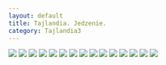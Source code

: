 ```yaml
---
layout: default
title: Tajlandia. Jedzenie.
category: Tajlandia3
---
```



<img src='https://lh3.googleusercontent.com/9mj0n4sgfzEZWK3IzUFyQsgpyNGxaFOn9orxhyEQPWSa-rU1dAZcUXjNZvqT7v5hbd-PgFSUx7f5FBT0sb2QxhWj114jXWtyvFaHIHwAgIRGGFCCEqYEa8t5cwy3yhviEt4jcC5RVGGqGxT6D9-2OvciLM-6VK6qLvi8S2k9zLbhhlbbj4Q1Srb0ZrCai6k3Pg9XsBI_n9Ii3xkOrFG_MbPLfrDf0QM011aVwY_O-oNRoHX1pL4b-93wF5UY2EiYGFBS1vqPBwFEKAHUWo9FSxc3RcU6whf0K0gsG11JRyDoDs18L0Vh8Mtxn9tjXDzcXvH0d3aBGTJQemXsIU908YK3XvedHiRBdHh2VGJ8oBLMK7PCLKm222JTrJ7y37WkBqpSGU4YuCzXMPmuNB6sGaPLHUgNWdvhhu_VP2ibDw4KPoO1aLqiFOAMXFxxWUGm39_oIeTajasI0voW-YPVwlS1RfQOt-tCTEfgqzBPSD79Oe3I2XL4FYTtlj1UgdCq5RRBSPEpi2_ObBLEdDHVwkV1IADmo6pkRG5eqom3Bzx_mJzTwsI-1XSkBEozs6tHib7KzA=w9999-h999' srcset='https://lh3.googleusercontent.com/9mj0n4sgfzEZWK3IzUFyQsgpyNGxaFOn9orxhyEQPWSa-rU1dAZcUXjNZvqT7v5hbd-PgFSUx7f5FBT0sb2QxhWj114jXWtyvFaHIHwAgIRGGFCCEqYEa8t5cwy3yhviEt4jcC5RVGGqGxT6D9-2OvciLM-6VK6qLvi8S2k9zLbhhlbbj4Q1Srb0ZrCai6k3Pg9XsBI_n9Ii3xkOrFG_MbPLfrDf0QM011aVwY_O-oNRoHX1pL4b-93wF5UY2EiYGFBS1vqPBwFEKAHUWo9FSxc3RcU6whf0K0gsG11JRyDoDs18L0Vh8Mtxn9tjXDzcXvH0d3aBGTJQemXsIU908YK3XvedHiRBdHh2VGJ8oBLMK7PCLKm222JTrJ7y37WkBqpSGU4YuCzXMPmuNB6sGaPLHUgNWdvhhu_VP2ibDw4KPoO1aLqiFOAMXFxxWUGm39_oIeTajasI0voW-YPVwlS1RfQOt-tCTEfgqzBPSD79Oe3I2XL4FYTtlj1UgdCq5RRBSPEpi2_ObBLEdDHVwkV1IADmo6pkRG5eqom3Bzx_mJzTwsI-1XSkBEozs6tHib7KzA=w1400-h9999 1400' srcset='https://lh3.googleusercontent.com/9mj0n4sgfzEZWK3IzUFyQsgpyNGxaFOn9orxhyEQPWSa-rU1dAZcUXjNZvqT7v5hbd-PgFSUx7f5FBT0sb2QxhWj114jXWtyvFaHIHwAgIRGGFCCEqYEa8t5cwy3yhviEt4jcC5RVGGqGxT6D9-2OvciLM-6VK6qLvi8S2k9zLbhhlbbj4Q1Srb0ZrCai6k3Pg9XsBI_n9Ii3xkOrFG_MbPLfrDf0QM011aVwY_O-oNRoHX1pL4b-93wF5UY2EiYGFBS1vqPBwFEKAHUWo9FSxc3RcU6whf0K0gsG11JRyDoDs18L0Vh8Mtxn9tjXDzcXvH0d3aBGTJQemXsIU908YK3XvedHiRBdHh2VGJ8oBLMK7PCLKm222JTrJ7y37WkBqpSGU4YuCzXMPmuNB6sGaPLHUgNWdvhhu_VP2ibDw4KPoO1aLqiFOAMXFxxWUGm39_oIeTajasI0voW-YPVwlS1RfQOt-tCTEfgqzBPSD79Oe3I2XL4FYTtlj1UgdCq5RRBSPEpi2_ObBLEdDHVwkV1IADmo6pkRG5eqom3Bzx_mJzTwsI-1XSkBEozs6tHib7KzA=w1950-h9999 1950w' />

<img src='https://lh3.googleusercontent.com/S6RPAkofxADX6EpRDP_wA8v_NGZx3nl8By_Bj5r0d3HunczNog7peE8YdbdhGFdt3N5wP1ql2UmIWvKy7PUCpl1lfKRe-TwaaLNey1z7kpICah7Yb-nPp8hes7sUQ5LR4I6aEM0qDdBPxrVPH5OJAm-Rcqlg7aC0kEt42aG5Wk95pCfK0OOSq_yxezvb0j_b2Gq9dn8nt4gLdgYoHEfGf7Z3SSBCKsS6i8n6TLphMkQei--emMfU_wdBjU8Jk679CcaFwt4sIb0SiAhvErlMYFdtBySODD_ifBHFPl37TxV6nB_7hnpvFBA0Df2fe-jtKnEg32Lh436OQ2eaUtvYXGF5dfO3z5rLlNsW0I2EVKVvqUqnfsCtmmJlk1MF_tqLopCVHPfsi2a6a4toGXvXyD2mTjk7RQGajAjhYooaXdtA8xsA8t9M9OsGNC3kMwILuPHCP77r9kGYmHt00VltH7KToRVvuxAfr0Gp4zU-ANlFzjrFDfXLOxIG9kEg74uH5yWNfz4vTjrZXO_ti6SywCIufzV6L0qf8DHGRWzddv5jX6hX-OhM0SxCRBkBYLAHILBSPg=w1083-h610-now9999-h999' srcset='https://lh3.googleusercontent.com/S6RPAkofxADX6EpRDP_wA8v_NGZx3nl8By_Bj5r0d3HunczNog7peE8YdbdhGFdt3N5wP1ql2UmIWvKy7PUCpl1lfKRe-TwaaLNey1z7kpICah7Yb-nPp8hes7sUQ5LR4I6aEM0qDdBPxrVPH5OJAm-Rcqlg7aC0kEt42aG5Wk95pCfK0OOSq_yxezvb0j_b2Gq9dn8nt4gLdgYoHEfGf7Z3SSBCKsS6i8n6TLphMkQei--emMfU_wdBjU8Jk679CcaFwt4sIb0SiAhvErlMYFdtBySODD_ifBHFPl37TxV6nB_7hnpvFBA0Df2fe-jtKnEg32Lh436OQ2eaUtvYXGF5dfO3z5rLlNsW0I2EVKVvqUqnfsCtmmJlk1MF_tqLopCVHPfsi2a6a4toGXvXyD2mTjk7RQGajAjhYooaXdtA8xsA8t9M9OsGNC3kMwILuPHCP77r9kGYmHt00VltH7KToRVvuxAfr0Gp4zU-ANlFzjrFDfXLOxIG9kEg74uH5yWNfz4vTjrZXO_ti6SywCIufzV6L0qf8DHGRWzddv5jX6hX-OhM0SxCRBkBYLAHILBSPg=w1083-h610-now1400-h9999 1400' srcset='https://lh3.googleusercontent.com/S6RPAkofxADX6EpRDP_wA8v_NGZx3nl8By_Bj5r0d3HunczNog7peE8YdbdhGFdt3N5wP1ql2UmIWvKy7PUCpl1lfKRe-TwaaLNey1z7kpICah7Yb-nPp8hes7sUQ5LR4I6aEM0qDdBPxrVPH5OJAm-Rcqlg7aC0kEt42aG5Wk95pCfK0OOSq_yxezvb0j_b2Gq9dn8nt4gLdgYoHEfGf7Z3SSBCKsS6i8n6TLphMkQei--emMfU_wdBjU8Jk679CcaFwt4sIb0SiAhvErlMYFdtBySODD_ifBHFPl37TxV6nB_7hnpvFBA0Df2fe-jtKnEg32Lh436OQ2eaUtvYXGF5dfO3z5rLlNsW0I2EVKVvqUqnfsCtmmJlk1MF_tqLopCVHPfsi2a6a4toGXvXyD2mTjk7RQGajAjhYooaXdtA8xsA8t9M9OsGNC3kMwILuPHCP77r9kGYmHt00VltH7KToRVvuxAfr0Gp4zU-ANlFzjrFDfXLOxIG9kEg74uH5yWNfz4vTjrZXO_ti6SywCIufzV6L0qf8DHGRWzddv5jX6hX-OhM0SxCRBkBYLAHILBSPg=w1083-h610-now1950-h9999 1950w' />

<img src='https://lh3.googleusercontent.com/bOKYVu1nLcjk6EX5_Yt5KRxw3cj_dGP5Z1hZP2o89ynwY1sC9wAeRupCVjD4nP8i4gm5rOWbdjiDmI3y4Ct3cEKiepb84ZaAfKQ8J0fPKOWX_YAAHsefR0XNPFbsT_5rYXMjqKMkCGuwZBX2u6tWnQ_Utg9cyQg1hMKEk9YVO_3ufJsRkrbuSYn3Awl1iw5ANV29S3O60FVaC5QGWBJOjMWdBUbdMiQ0-NdOFgRSUxidBaZJ00DQV31NghvvTV4aTIIZj7GXtqAZVjZ3pzBEGRez6cPL5S5W9Z-5DrSAz-CiS2TBoRs8pqxOSmeTI8FAiCVVabReMABUDYyW8OZiduPbSN8Wb9yGCo1wkKm-jYtsbjGnYS7ze3QRqj3JdKMxfCkZ_YbxZ_fqpQlB9XLseQO8ys2kHWSN0uT25teyHlwUICmXwQZLXkcVAgBohiUO5utgl_eshBspnyzA91cu5m59IqjJiSIWOwR44KzXB2EQQL8F9UqIJF-4V9MMaxJ1H5ty2nZSzs1gx8VYopSEffPN4sxozxZ5CuLOIRRKXTaDEbnW6GFNGMwQAwEhdqn1xVWmYw=w9999-h999' srcset='https://lh3.googleusercontent.com/bOKYVu1nLcjk6EX5_Yt5KRxw3cj_dGP5Z1hZP2o89ynwY1sC9wAeRupCVjD4nP8i4gm5rOWbdjiDmI3y4Ct3cEKiepb84ZaAfKQ8J0fPKOWX_YAAHsefR0XNPFbsT_5rYXMjqKMkCGuwZBX2u6tWnQ_Utg9cyQg1hMKEk9YVO_3ufJsRkrbuSYn3Awl1iw5ANV29S3O60FVaC5QGWBJOjMWdBUbdMiQ0-NdOFgRSUxidBaZJ00DQV31NghvvTV4aTIIZj7GXtqAZVjZ3pzBEGRez6cPL5S5W9Z-5DrSAz-CiS2TBoRs8pqxOSmeTI8FAiCVVabReMABUDYyW8OZiduPbSN8Wb9yGCo1wkKm-jYtsbjGnYS7ze3QRqj3JdKMxfCkZ_YbxZ_fqpQlB9XLseQO8ys2kHWSN0uT25teyHlwUICmXwQZLXkcVAgBohiUO5utgl_eshBspnyzA91cu5m59IqjJiSIWOwR44KzXB2EQQL8F9UqIJF-4V9MMaxJ1H5ty2nZSzs1gx8VYopSEffPN4sxozxZ5CuLOIRRKXTaDEbnW6GFNGMwQAwEhdqn1xVWmYw=w1400-h9999 1400' srcset='https://lh3.googleusercontent.com/bOKYVu1nLcjk6EX5_Yt5KRxw3cj_dGP5Z1hZP2o89ynwY1sC9wAeRupCVjD4nP8i4gm5rOWbdjiDmI3y4Ct3cEKiepb84ZaAfKQ8J0fPKOWX_YAAHsefR0XNPFbsT_5rYXMjqKMkCGuwZBX2u6tWnQ_Utg9cyQg1hMKEk9YVO_3ufJsRkrbuSYn3Awl1iw5ANV29S3O60FVaC5QGWBJOjMWdBUbdMiQ0-NdOFgRSUxidBaZJ00DQV31NghvvTV4aTIIZj7GXtqAZVjZ3pzBEGRez6cPL5S5W9Z-5DrSAz-CiS2TBoRs8pqxOSmeTI8FAiCVVabReMABUDYyW8OZiduPbSN8Wb9yGCo1wkKm-jYtsbjGnYS7ze3QRqj3JdKMxfCkZ_YbxZ_fqpQlB9XLseQO8ys2kHWSN0uT25teyHlwUICmXwQZLXkcVAgBohiUO5utgl_eshBspnyzA91cu5m59IqjJiSIWOwR44KzXB2EQQL8F9UqIJF-4V9MMaxJ1H5ty2nZSzs1gx8VYopSEffPN4sxozxZ5CuLOIRRKXTaDEbnW6GFNGMwQAwEhdqn1xVWmYw=w1950-h9999 1950w' />

<img src='https://lh3.googleusercontent.com/iaoI0VUFjZzMYIRNOefSuTvEwHziU0rlHtynapYZZbTOgIg60vDbaWDIXqbrgABESZpxZuhIRowP64h22jzx54IfFYU6D_rMEVLmgZtLHKfzE173rNFLCHngPptRDpHJoa5aNW4JD9aI-rrIbik8t48zNcvkkyXK1JCq0abr8DfrFiTqB51gXmkfMtP_1zS-_wuRjCIqLXP7swgg05_njBSywYTfMf0ZIEOtHZwBraKTmtxKHg4MWTqHFm7VM-amqV8h7Qz0wSzTr_uSraMY1S_Y-FMylSDRa0s9HO2vJlxu537Ifni9d1cikjJVbaI3HfvmvhZFbemLPpD7vuB_ZziVcfo4wM2-uhlmjHakF8RCrFA3S3fr7C3FGodqmU8ey2Uk9FV9Pf-VKwucagl7ewdVDlzjyBCbNfauWU3aB58mDgEbpStwQKi2w8qR-qEDMgtUWwjAollhWs_XCAT71sQY1qMf2p3LFl0EJVo2XYjJTBJlgniOY72WoJVRifGQrFLPIeuBjEZcZlrO8uQWqzJUg-Ochre1hC0IW8-lKjjmJmpRQzK1724wsrXj66fzihVfpQ=w9999-h999' srcset='https://lh3.googleusercontent.com/iaoI0VUFjZzMYIRNOefSuTvEwHziU0rlHtynapYZZbTOgIg60vDbaWDIXqbrgABESZpxZuhIRowP64h22jzx54IfFYU6D_rMEVLmgZtLHKfzE173rNFLCHngPptRDpHJoa5aNW4JD9aI-rrIbik8t48zNcvkkyXK1JCq0abr8DfrFiTqB51gXmkfMtP_1zS-_wuRjCIqLXP7swgg05_njBSywYTfMf0ZIEOtHZwBraKTmtxKHg4MWTqHFm7VM-amqV8h7Qz0wSzTr_uSraMY1S_Y-FMylSDRa0s9HO2vJlxu537Ifni9d1cikjJVbaI3HfvmvhZFbemLPpD7vuB_ZziVcfo4wM2-uhlmjHakF8RCrFA3S3fr7C3FGodqmU8ey2Uk9FV9Pf-VKwucagl7ewdVDlzjyBCbNfauWU3aB58mDgEbpStwQKi2w8qR-qEDMgtUWwjAollhWs_XCAT71sQY1qMf2p3LFl0EJVo2XYjJTBJlgniOY72WoJVRifGQrFLPIeuBjEZcZlrO8uQWqzJUg-Ochre1hC0IW8-lKjjmJmpRQzK1724wsrXj66fzihVfpQ=w1400-h9999 1400' srcset='https://lh3.googleusercontent.com/iaoI0VUFjZzMYIRNOefSuTvEwHziU0rlHtynapYZZbTOgIg60vDbaWDIXqbrgABESZpxZuhIRowP64h22jzx54IfFYU6D_rMEVLmgZtLHKfzE173rNFLCHngPptRDpHJoa5aNW4JD9aI-rrIbik8t48zNcvkkyXK1JCq0abr8DfrFiTqB51gXmkfMtP_1zS-_wuRjCIqLXP7swgg05_njBSywYTfMf0ZIEOtHZwBraKTmtxKHg4MWTqHFm7VM-amqV8h7Qz0wSzTr_uSraMY1S_Y-FMylSDRa0s9HO2vJlxu537Ifni9d1cikjJVbaI3HfvmvhZFbemLPpD7vuB_ZziVcfo4wM2-uhlmjHakF8RCrFA3S3fr7C3FGodqmU8ey2Uk9FV9Pf-VKwucagl7ewdVDlzjyBCbNfauWU3aB58mDgEbpStwQKi2w8qR-qEDMgtUWwjAollhWs_XCAT71sQY1qMf2p3LFl0EJVo2XYjJTBJlgniOY72WoJVRifGQrFLPIeuBjEZcZlrO8uQWqzJUg-Ochre1hC0IW8-lKjjmJmpRQzK1724wsrXj66fzihVfpQ=w1950-h9999 1950w' />

<img src='https://lh3.googleusercontent.com/SL-uD4wYhy7safAFRzsS84XaMDp9OR-v3EVQr8BO7nVokXFa6mK9FJxNMXeSxPaRbb9AV0-dBxMgnze2c3jRgzXuGsM1KhSLXRbHvk5lsXOluF97yfe5r_Fg3FYfF_OkqpTE6F8t4_7Ymge9nYxGvp2Mhmob_MJ_L9X0bNmtf4pzlGPRqO1HI_Lpx6APUTZfi1_lxBzXMIFw_yhGQGCWQlph3sPAth_al5Y3kMltxmE0w48NbrHeg5iVSZT17Xv3-8LXVcnP3lOA0oaj5rRdxs_jlxRnzKXdcMKIuglTg76jRCQgRV5VqZf26RR54DOld_z7p20vqxi6CA6pX0dxkZl4H6ykxa5B2ibneahOFVj4_MZhEOBU3M8iolXPdkOpFBpKKCxutgLqb4dfD7WJtfUcT2X0NPCzyJjf9cm1BSflGTCadE-DLPBh86WqR7ihnjbuiG0KFIkjShwd2d1jgcem4TM5pu6M5kkYEffmd9lCuVVBvqWhAJQhy_-iWSlbxLfSzEaAVZdSvVVIc4jaHQrvRFCQCR_mheCmqUJHc4jhXXoEaPjizXe_7JvQv1Zr5VnNSg=w9999-h999' srcset='https://lh3.googleusercontent.com/SL-uD4wYhy7safAFRzsS84XaMDp9OR-v3EVQr8BO7nVokXFa6mK9FJxNMXeSxPaRbb9AV0-dBxMgnze2c3jRgzXuGsM1KhSLXRbHvk5lsXOluF97yfe5r_Fg3FYfF_OkqpTE6F8t4_7Ymge9nYxGvp2Mhmob_MJ_L9X0bNmtf4pzlGPRqO1HI_Lpx6APUTZfi1_lxBzXMIFw_yhGQGCWQlph3sPAth_al5Y3kMltxmE0w48NbrHeg5iVSZT17Xv3-8LXVcnP3lOA0oaj5rRdxs_jlxRnzKXdcMKIuglTg76jRCQgRV5VqZf26RR54DOld_z7p20vqxi6CA6pX0dxkZl4H6ykxa5B2ibneahOFVj4_MZhEOBU3M8iolXPdkOpFBpKKCxutgLqb4dfD7WJtfUcT2X0NPCzyJjf9cm1BSflGTCadE-DLPBh86WqR7ihnjbuiG0KFIkjShwd2d1jgcem4TM5pu6M5kkYEffmd9lCuVVBvqWhAJQhy_-iWSlbxLfSzEaAVZdSvVVIc4jaHQrvRFCQCR_mheCmqUJHc4jhXXoEaPjizXe_7JvQv1Zr5VnNSg=w1400-h9999 1400' srcset='https://lh3.googleusercontent.com/SL-uD4wYhy7safAFRzsS84XaMDp9OR-v3EVQr8BO7nVokXFa6mK9FJxNMXeSxPaRbb9AV0-dBxMgnze2c3jRgzXuGsM1KhSLXRbHvk5lsXOluF97yfe5r_Fg3FYfF_OkqpTE6F8t4_7Ymge9nYxGvp2Mhmob_MJ_L9X0bNmtf4pzlGPRqO1HI_Lpx6APUTZfi1_lxBzXMIFw_yhGQGCWQlph3sPAth_al5Y3kMltxmE0w48NbrHeg5iVSZT17Xv3-8LXVcnP3lOA0oaj5rRdxs_jlxRnzKXdcMKIuglTg76jRCQgRV5VqZf26RR54DOld_z7p20vqxi6CA6pX0dxkZl4H6ykxa5B2ibneahOFVj4_MZhEOBU3M8iolXPdkOpFBpKKCxutgLqb4dfD7WJtfUcT2X0NPCzyJjf9cm1BSflGTCadE-DLPBh86WqR7ihnjbuiG0KFIkjShwd2d1jgcem4TM5pu6M5kkYEffmd9lCuVVBvqWhAJQhy_-iWSlbxLfSzEaAVZdSvVVIc4jaHQrvRFCQCR_mheCmqUJHc4jhXXoEaPjizXe_7JvQv1Zr5VnNSg=w1950-h9999 1950w' />

<img src='https://lh3.googleusercontent.com/qSys61c275WFJvqLTNmVX5500QbNpD_Bt4FdIE_FtbB-WUPlXrUnc2kXnq-zt0lXxO9X44hN-nGeajkeQsMRKWUVR6dzcMYvQYHES8LSjt0xeuUIsVqFT1iFU20TODuGO5AFRSiuQfrjHplPjOHW2AI6LKYPo7xBh7PYII7eiR1TJXfqjgEfEBM31skSDxOaCn9W_vCq1kKu_Zn5hdILc_N_DxqFWgyaH4Id0xQnrQCzeHAWfNFUGafwbRv6PTJmM1Efu_ug2bsxU6sJFU3xVgncP52gsDquVAs_QPR_ogbyEt0kcFLnqr-LU6_mrxSprGWDtgDanWffaa2_hlMuhGzS1u9kwAHsvs-IDO72JA2RGTDfHgo-Z5K5CEjvkvxQG_AHSeIcf8I0lGD3aENBK9DCuGR5i7cDzj4C6qZPWLqBS8g1B7ASfDM9_g3wk6lLSKkULve-z9dIhFjO5QL7hzNLQ3AksUwmtqwsWpNM7PhtgTJkDhKcAZx6ZllIMQzO2A1A_IC3XZ9c76dq8ktQtKEfeARTO5DsJuzoaMFGbUAt-2IvaJnuJdluFRgJQ6UNB-zbQg=w9999-h999' srcset='https://lh3.googleusercontent.com/qSys61c275WFJvqLTNmVX5500QbNpD_Bt4FdIE_FtbB-WUPlXrUnc2kXnq-zt0lXxO9X44hN-nGeajkeQsMRKWUVR6dzcMYvQYHES8LSjt0xeuUIsVqFT1iFU20TODuGO5AFRSiuQfrjHplPjOHW2AI6LKYPo7xBh7PYII7eiR1TJXfqjgEfEBM31skSDxOaCn9W_vCq1kKu_Zn5hdILc_N_DxqFWgyaH4Id0xQnrQCzeHAWfNFUGafwbRv6PTJmM1Efu_ug2bsxU6sJFU3xVgncP52gsDquVAs_QPR_ogbyEt0kcFLnqr-LU6_mrxSprGWDtgDanWffaa2_hlMuhGzS1u9kwAHsvs-IDO72JA2RGTDfHgo-Z5K5CEjvkvxQG_AHSeIcf8I0lGD3aENBK9DCuGR5i7cDzj4C6qZPWLqBS8g1B7ASfDM9_g3wk6lLSKkULve-z9dIhFjO5QL7hzNLQ3AksUwmtqwsWpNM7PhtgTJkDhKcAZx6ZllIMQzO2A1A_IC3XZ9c76dq8ktQtKEfeARTO5DsJuzoaMFGbUAt-2IvaJnuJdluFRgJQ6UNB-zbQg=w1400-h9999 1400' srcset='https://lh3.googleusercontent.com/qSys61c275WFJvqLTNmVX5500QbNpD_Bt4FdIE_FtbB-WUPlXrUnc2kXnq-zt0lXxO9X44hN-nGeajkeQsMRKWUVR6dzcMYvQYHES8LSjt0xeuUIsVqFT1iFU20TODuGO5AFRSiuQfrjHplPjOHW2AI6LKYPo7xBh7PYII7eiR1TJXfqjgEfEBM31skSDxOaCn9W_vCq1kKu_Zn5hdILc_N_DxqFWgyaH4Id0xQnrQCzeHAWfNFUGafwbRv6PTJmM1Efu_ug2bsxU6sJFU3xVgncP52gsDquVAs_QPR_ogbyEt0kcFLnqr-LU6_mrxSprGWDtgDanWffaa2_hlMuhGzS1u9kwAHsvs-IDO72JA2RGTDfHgo-Z5K5CEjvkvxQG_AHSeIcf8I0lGD3aENBK9DCuGR5i7cDzj4C6qZPWLqBS8g1B7ASfDM9_g3wk6lLSKkULve-z9dIhFjO5QL7hzNLQ3AksUwmtqwsWpNM7PhtgTJkDhKcAZx6ZllIMQzO2A1A_IC3XZ9c76dq8ktQtKEfeARTO5DsJuzoaMFGbUAt-2IvaJnuJdluFRgJQ6UNB-zbQg=w1950-h9999 1950w' />

<img src='https://lh3.googleusercontent.com/T8XgBXEj1SIavk1h4T489H6LlGmIHRx-jtqKIr0mp4d6PvvQe6wydUVWoszcaL_9L82UBYjr6Yvk0fdP4hYurJDJyzTT2jIStbWtq-fJTba_j6GuX91R3_-doIZzYLLIitcvFXgE7FYV7DBUwRgTezAWeD1I7zvvJzy5fTW1cqwHffGmlUwCN9QhE0YaqKm_KUpqFIFpBGeSBQWHsCEm1R478cZDthe0mHhGVik8wnM53ERg-JdqGsV0wfmkfu4od0f5yDquLvHasRn_fhKLg4A52Wjl5vo8ndSyxNwst_IeXCRNzb7hC69Vb4PDWXaVtIVPpysP0jyhc54xzDXVclnfttot0FasXDDV8wc2Vr5AX-lzke6bJ4zJcavOmJJ94Hxy5NG_O_dXy6ccawLz-xkYlsDsjqtQfcI8IYfD3qNBz0gfYOvVz4eiRfQkt4F2euJ3oGsUity22osVWWs5QmJhNsoQCaDMmYjkLKzqk-dTNJ4Ap0bVScJ2PNgV2PhoWC6cNVTUZQmeq_ia68twRNAi8FdcE3ouB3SXye449LNa64vaBKLcePdVCItVXaynXHrUgA=w9999-h999' srcset='https://lh3.googleusercontent.com/T8XgBXEj1SIavk1h4T489H6LlGmIHRx-jtqKIr0mp4d6PvvQe6wydUVWoszcaL_9L82UBYjr6Yvk0fdP4hYurJDJyzTT2jIStbWtq-fJTba_j6GuX91R3_-doIZzYLLIitcvFXgE7FYV7DBUwRgTezAWeD1I7zvvJzy5fTW1cqwHffGmlUwCN9QhE0YaqKm_KUpqFIFpBGeSBQWHsCEm1R478cZDthe0mHhGVik8wnM53ERg-JdqGsV0wfmkfu4od0f5yDquLvHasRn_fhKLg4A52Wjl5vo8ndSyxNwst_IeXCRNzb7hC69Vb4PDWXaVtIVPpysP0jyhc54xzDXVclnfttot0FasXDDV8wc2Vr5AX-lzke6bJ4zJcavOmJJ94Hxy5NG_O_dXy6ccawLz-xkYlsDsjqtQfcI8IYfD3qNBz0gfYOvVz4eiRfQkt4F2euJ3oGsUity22osVWWs5QmJhNsoQCaDMmYjkLKzqk-dTNJ4Ap0bVScJ2PNgV2PhoWC6cNVTUZQmeq_ia68twRNAi8FdcE3ouB3SXye449LNa64vaBKLcePdVCItVXaynXHrUgA=w1400-h9999 1400' srcset='https://lh3.googleusercontent.com/T8XgBXEj1SIavk1h4T489H6LlGmIHRx-jtqKIr0mp4d6PvvQe6wydUVWoszcaL_9L82UBYjr6Yvk0fdP4hYurJDJyzTT2jIStbWtq-fJTba_j6GuX91R3_-doIZzYLLIitcvFXgE7FYV7DBUwRgTezAWeD1I7zvvJzy5fTW1cqwHffGmlUwCN9QhE0YaqKm_KUpqFIFpBGeSBQWHsCEm1R478cZDthe0mHhGVik8wnM53ERg-JdqGsV0wfmkfu4od0f5yDquLvHasRn_fhKLg4A52Wjl5vo8ndSyxNwst_IeXCRNzb7hC69Vb4PDWXaVtIVPpysP0jyhc54xzDXVclnfttot0FasXDDV8wc2Vr5AX-lzke6bJ4zJcavOmJJ94Hxy5NG_O_dXy6ccawLz-xkYlsDsjqtQfcI8IYfD3qNBz0gfYOvVz4eiRfQkt4F2euJ3oGsUity22osVWWs5QmJhNsoQCaDMmYjkLKzqk-dTNJ4Ap0bVScJ2PNgV2PhoWC6cNVTUZQmeq_ia68twRNAi8FdcE3ouB3SXye449LNa64vaBKLcePdVCItVXaynXHrUgA=w1950-h9999 1950w' />

<img src='https://lh3.googleusercontent.com/XG4hH4aA9z9j0hxGG4TLw6sbS9Basegmo4lYBcG2iwMfIH34JchtUZL0oUxxkqtiqIOGqSZxQHD5v6YMsUZDHG6BGx3h5UN5_uhtIO215-JtiYdKlmBA874vBzdEIxjOyc02vwPboTngJaxf162Z6kV3hIQEpfRnEV6aOjnGgzb9DbBuhSWe-_xZj04Ub8FQ62F0acaU_4tY7JNQiRZ8csnDMr2nTSaYIjjjJ9sRQEX-AAoVUDCJ6eHY44anSmKPPKBpJ7tBhLZfDlnOiDOjroRL_UxgW9QLu0HzFsJMKMGCBYpzV9CBGfrBx6KuXkZGOspP4lB9k-ngPY9MAyRFRIxpEO9Hojrtwurb6eb0p87U4YbwRM01tWzg5BAnwCxEbQjECgXtXsP9pYV58Ow1vK47J3o-40AtFXPCNANZQFw4Wzd3A3IucgyIbMkoGKZGLtXfM6lh1ccMzUOEp09VxGZmjK-hjFtddTG-naqD2Mfzfr5fBgNz-h_QJFF7E1okrlJeBe6alhpefcqHOsXGPaTFAANIbqy8KFYn-IvUs0MuJrX2ozJrWkdUCrjziw04IehEwQ=w9999-h999' srcset='https://lh3.googleusercontent.com/XG4hH4aA9z9j0hxGG4TLw6sbS9Basegmo4lYBcG2iwMfIH34JchtUZL0oUxxkqtiqIOGqSZxQHD5v6YMsUZDHG6BGx3h5UN5_uhtIO215-JtiYdKlmBA874vBzdEIxjOyc02vwPboTngJaxf162Z6kV3hIQEpfRnEV6aOjnGgzb9DbBuhSWe-_xZj04Ub8FQ62F0acaU_4tY7JNQiRZ8csnDMr2nTSaYIjjjJ9sRQEX-AAoVUDCJ6eHY44anSmKPPKBpJ7tBhLZfDlnOiDOjroRL_UxgW9QLu0HzFsJMKMGCBYpzV9CBGfrBx6KuXkZGOspP4lB9k-ngPY9MAyRFRIxpEO9Hojrtwurb6eb0p87U4YbwRM01tWzg5BAnwCxEbQjECgXtXsP9pYV58Ow1vK47J3o-40AtFXPCNANZQFw4Wzd3A3IucgyIbMkoGKZGLtXfM6lh1ccMzUOEp09VxGZmjK-hjFtddTG-naqD2Mfzfr5fBgNz-h_QJFF7E1okrlJeBe6alhpefcqHOsXGPaTFAANIbqy8KFYn-IvUs0MuJrX2ozJrWkdUCrjziw04IehEwQ=w1400-h9999 1400' srcset='https://lh3.googleusercontent.com/XG4hH4aA9z9j0hxGG4TLw6sbS9Basegmo4lYBcG2iwMfIH34JchtUZL0oUxxkqtiqIOGqSZxQHD5v6YMsUZDHG6BGx3h5UN5_uhtIO215-JtiYdKlmBA874vBzdEIxjOyc02vwPboTngJaxf162Z6kV3hIQEpfRnEV6aOjnGgzb9DbBuhSWe-_xZj04Ub8FQ62F0acaU_4tY7JNQiRZ8csnDMr2nTSaYIjjjJ9sRQEX-AAoVUDCJ6eHY44anSmKPPKBpJ7tBhLZfDlnOiDOjroRL_UxgW9QLu0HzFsJMKMGCBYpzV9CBGfrBx6KuXkZGOspP4lB9k-ngPY9MAyRFRIxpEO9Hojrtwurb6eb0p87U4YbwRM01tWzg5BAnwCxEbQjECgXtXsP9pYV58Ow1vK47J3o-40AtFXPCNANZQFw4Wzd3A3IucgyIbMkoGKZGLtXfM6lh1ccMzUOEp09VxGZmjK-hjFtddTG-naqD2Mfzfr5fBgNz-h_QJFF7E1okrlJeBe6alhpefcqHOsXGPaTFAANIbqy8KFYn-IvUs0MuJrX2ozJrWkdUCrjziw04IehEwQ=w1950-h9999 1950w' />

<img src='https://lh3.googleusercontent.com/R_35YZyjYJjfWpEM2-hmf8xq3qjg3gCk9-lV7bcYE6spyaheXsPKmvNi5gVCRqyGtWIjtGfhel1hpm9Cpw-YEpbso3KUOIoaBm_PBsHbywOnsz4pf7GXhmA53ZT4toam_0z8keL8maYWVFkaJqAu8qNhrZK6olraNnPl4es-KMrdfQ53oJoENw5NZVuCq05ZWKRoywLTLOUYq8iuYdbUB9JEqY7rU9iX-NAfOxY5VkzERtSTeBrqtptfQDi3bzrVazTIS3rMTulYwzjWxSkf402z2xx_uU64LI5buHfQFX4zun5cvNFfC2yKytXOxC7DF2sthiSqAL5kGVgrZ7-PC3VEQS3ghF7ZGw7fytYUNPJXeNfcJlIFbPOUMcyPyCzlpAqR1rS5SoHrGMZnje649cg2H-hPlrW7OjgTybBKB1bu5A91JhIfEFmDpqY9EwG8iZrR1YpeP0voJx6ChJKS1VuqxY6uAMlHez6BhIAZs435vaModiQlBS_U2qleyYB71IvNzfM-qlBh-K0cZltz90bST3FAdYv4svwRm14WBz2rzYOi9ga7yG9YHK6BffKk3nLZaw=w9999-h999' srcset='https://lh3.googleusercontent.com/R_35YZyjYJjfWpEM2-hmf8xq3qjg3gCk9-lV7bcYE6spyaheXsPKmvNi5gVCRqyGtWIjtGfhel1hpm9Cpw-YEpbso3KUOIoaBm_PBsHbywOnsz4pf7GXhmA53ZT4toam_0z8keL8maYWVFkaJqAu8qNhrZK6olraNnPl4es-KMrdfQ53oJoENw5NZVuCq05ZWKRoywLTLOUYq8iuYdbUB9JEqY7rU9iX-NAfOxY5VkzERtSTeBrqtptfQDi3bzrVazTIS3rMTulYwzjWxSkf402z2xx_uU64LI5buHfQFX4zun5cvNFfC2yKytXOxC7DF2sthiSqAL5kGVgrZ7-PC3VEQS3ghF7ZGw7fytYUNPJXeNfcJlIFbPOUMcyPyCzlpAqR1rS5SoHrGMZnje649cg2H-hPlrW7OjgTybBKB1bu5A91JhIfEFmDpqY9EwG8iZrR1YpeP0voJx6ChJKS1VuqxY6uAMlHez6BhIAZs435vaModiQlBS_U2qleyYB71IvNzfM-qlBh-K0cZltz90bST3FAdYv4svwRm14WBz2rzYOi9ga7yG9YHK6BffKk3nLZaw=w1400-h9999 1400' srcset='https://lh3.googleusercontent.com/R_35YZyjYJjfWpEM2-hmf8xq3qjg3gCk9-lV7bcYE6spyaheXsPKmvNi5gVCRqyGtWIjtGfhel1hpm9Cpw-YEpbso3KUOIoaBm_PBsHbywOnsz4pf7GXhmA53ZT4toam_0z8keL8maYWVFkaJqAu8qNhrZK6olraNnPl4es-KMrdfQ53oJoENw5NZVuCq05ZWKRoywLTLOUYq8iuYdbUB9JEqY7rU9iX-NAfOxY5VkzERtSTeBrqtptfQDi3bzrVazTIS3rMTulYwzjWxSkf402z2xx_uU64LI5buHfQFX4zun5cvNFfC2yKytXOxC7DF2sthiSqAL5kGVgrZ7-PC3VEQS3ghF7ZGw7fytYUNPJXeNfcJlIFbPOUMcyPyCzlpAqR1rS5SoHrGMZnje649cg2H-hPlrW7OjgTybBKB1bu5A91JhIfEFmDpqY9EwG8iZrR1YpeP0voJx6ChJKS1VuqxY6uAMlHez6BhIAZs435vaModiQlBS_U2qleyYB71IvNzfM-qlBh-K0cZltz90bST3FAdYv4svwRm14WBz2rzYOi9ga7yG9YHK6BffKk3nLZaw=w1950-h9999 1950w' />

<img src='https://lh3.googleusercontent.com/WbNVsSLtulQ9i7isbKCGAHxUtTD1EAF7gai3RFjBTKrBcvY5152KO-JiHHs-qPVApkGEXlqWFYsDvLGoHmst6F25sb8RwU-TiCMhJDm4knqPGcPv6SHR2p7AtFh0DPHs66LZmeDbD-hx4FwRBcxgSLv8hVv-I3ojgGKT72xHPv5MQHbDn1X7BhokprspbfbnN4sOsy_cpsw07Ukn102YForhvjZcHl66zpBOa9tq0E8y8qWmzrkotcodTymW9ADXcBEvOjRlmpxw5IYfUUVQGcHGMiZ5zE0whBN44ccKi82lcyTHNz47MN0SVzVfP-qZ1vj5tAiwLfzNwPwedNW6PlGZrHcAU4iMPKmMsPNyFiJBDIOCmIHWiqyoRONXjBfywVCyIrDcm5NgC3XMheVjvmV7cU2iddXDcs4ct5W6K8lckEaZfxKLmoBD2M_E9o6Inm8JhqFJWZYrOPB8idBeD9tT1F0hb7SPtKb3S6_B5p7Xl8_bkI_uu_-0B98pLO5nB4V1LcnBCnkw1UjnkVQ-K6zUxU-TOOLWb24h35658LDh3u7dVMCBaKsRgyHNYoSU-qO2GA=w9999-h999' srcset='https://lh3.googleusercontent.com/WbNVsSLtulQ9i7isbKCGAHxUtTD1EAF7gai3RFjBTKrBcvY5152KO-JiHHs-qPVApkGEXlqWFYsDvLGoHmst6F25sb8RwU-TiCMhJDm4knqPGcPv6SHR2p7AtFh0DPHs66LZmeDbD-hx4FwRBcxgSLv8hVv-I3ojgGKT72xHPv5MQHbDn1X7BhokprspbfbnN4sOsy_cpsw07Ukn102YForhvjZcHl66zpBOa9tq0E8y8qWmzrkotcodTymW9ADXcBEvOjRlmpxw5IYfUUVQGcHGMiZ5zE0whBN44ccKi82lcyTHNz47MN0SVzVfP-qZ1vj5tAiwLfzNwPwedNW6PlGZrHcAU4iMPKmMsPNyFiJBDIOCmIHWiqyoRONXjBfywVCyIrDcm5NgC3XMheVjvmV7cU2iddXDcs4ct5W6K8lckEaZfxKLmoBD2M_E9o6Inm8JhqFJWZYrOPB8idBeD9tT1F0hb7SPtKb3S6_B5p7Xl8_bkI_uu_-0B98pLO5nB4V1LcnBCnkw1UjnkVQ-K6zUxU-TOOLWb24h35658LDh3u7dVMCBaKsRgyHNYoSU-qO2GA=w1400-h9999 1400' srcset='https://lh3.googleusercontent.com/WbNVsSLtulQ9i7isbKCGAHxUtTD1EAF7gai3RFjBTKrBcvY5152KO-JiHHs-qPVApkGEXlqWFYsDvLGoHmst6F25sb8RwU-TiCMhJDm4knqPGcPv6SHR2p7AtFh0DPHs66LZmeDbD-hx4FwRBcxgSLv8hVv-I3ojgGKT72xHPv5MQHbDn1X7BhokprspbfbnN4sOsy_cpsw07Ukn102YForhvjZcHl66zpBOa9tq0E8y8qWmzrkotcodTymW9ADXcBEvOjRlmpxw5IYfUUVQGcHGMiZ5zE0whBN44ccKi82lcyTHNz47MN0SVzVfP-qZ1vj5tAiwLfzNwPwedNW6PlGZrHcAU4iMPKmMsPNyFiJBDIOCmIHWiqyoRONXjBfywVCyIrDcm5NgC3XMheVjvmV7cU2iddXDcs4ct5W6K8lckEaZfxKLmoBD2M_E9o6Inm8JhqFJWZYrOPB8idBeD9tT1F0hb7SPtKb3S6_B5p7Xl8_bkI_uu_-0B98pLO5nB4V1LcnBCnkw1UjnkVQ-K6zUxU-TOOLWb24h35658LDh3u7dVMCBaKsRgyHNYoSU-qO2GA=w1950-h9999 1950w' />

<img src='https://lh3.googleusercontent.com/wGDHNbnVCEhfX-zpLQRntNpFHE9kOUpetyqkjnit6L6AIqRuZawk-e2PSgEm-hd_7hO3knaLtNHQlVdUKSlc2OGnTETMrUT1PYF24fIBoPWpcEuNsIidDrGvRDdRjDtfe9hntsFWMieUMW38a4BbMBTAGVdWDAq-AaXwm1hNDf_Xxc_2TbUrgI6xDhFxXmHYc-o_7-MdLIHmjMs7K8t2XG8oQLGsSvoFIx80I2ttSJkjb7t9xAcKRIk8X77ctiTqe35q_Wvr9YGGk1ATeMwWkSLyA9VM5ZkTfMAswPC8P6GIxJlcHbNJWvRimOFwokd1DRrISNS5q2QuL3TMzBlW7I6RR_RPU4QH9Igdt8aNeB7H4UKe-_XLj6BrrvAl-BxFupuo6ZEnT_7gOa4jM3tyh4aFqCBw5lQwtKM8SRBsiKdoTfwzbeF1VpN3ThDS-KT2Jvt3hCZowxR_YT8cRVdpv4zQXk3KOLYdH8aMJZ-05zf0MKELRNWYwo8UvyoCdR5xBMV42DhOWkQwHlC08DsQDzgGBL371CkieC4PyD3I21Zo_lIxvmwmeOBoCSZImI78ZYn7qQ=w9999-h999' srcset='https://lh3.googleusercontent.com/wGDHNbnVCEhfX-zpLQRntNpFHE9kOUpetyqkjnit6L6AIqRuZawk-e2PSgEm-hd_7hO3knaLtNHQlVdUKSlc2OGnTETMrUT1PYF24fIBoPWpcEuNsIidDrGvRDdRjDtfe9hntsFWMieUMW38a4BbMBTAGVdWDAq-AaXwm1hNDf_Xxc_2TbUrgI6xDhFxXmHYc-o_7-MdLIHmjMs7K8t2XG8oQLGsSvoFIx80I2ttSJkjb7t9xAcKRIk8X77ctiTqe35q_Wvr9YGGk1ATeMwWkSLyA9VM5ZkTfMAswPC8P6GIxJlcHbNJWvRimOFwokd1DRrISNS5q2QuL3TMzBlW7I6RR_RPU4QH9Igdt8aNeB7H4UKe-_XLj6BrrvAl-BxFupuo6ZEnT_7gOa4jM3tyh4aFqCBw5lQwtKM8SRBsiKdoTfwzbeF1VpN3ThDS-KT2Jvt3hCZowxR_YT8cRVdpv4zQXk3KOLYdH8aMJZ-05zf0MKELRNWYwo8UvyoCdR5xBMV42DhOWkQwHlC08DsQDzgGBL371CkieC4PyD3I21Zo_lIxvmwmeOBoCSZImI78ZYn7qQ=w1400-h9999 1400' srcset='https://lh3.googleusercontent.com/wGDHNbnVCEhfX-zpLQRntNpFHE9kOUpetyqkjnit6L6AIqRuZawk-e2PSgEm-hd_7hO3knaLtNHQlVdUKSlc2OGnTETMrUT1PYF24fIBoPWpcEuNsIidDrGvRDdRjDtfe9hntsFWMieUMW38a4BbMBTAGVdWDAq-AaXwm1hNDf_Xxc_2TbUrgI6xDhFxXmHYc-o_7-MdLIHmjMs7K8t2XG8oQLGsSvoFIx80I2ttSJkjb7t9xAcKRIk8X77ctiTqe35q_Wvr9YGGk1ATeMwWkSLyA9VM5ZkTfMAswPC8P6GIxJlcHbNJWvRimOFwokd1DRrISNS5q2QuL3TMzBlW7I6RR_RPU4QH9Igdt8aNeB7H4UKe-_XLj6BrrvAl-BxFupuo6ZEnT_7gOa4jM3tyh4aFqCBw5lQwtKM8SRBsiKdoTfwzbeF1VpN3ThDS-KT2Jvt3hCZowxR_YT8cRVdpv4zQXk3KOLYdH8aMJZ-05zf0MKELRNWYwo8UvyoCdR5xBMV42DhOWkQwHlC08DsQDzgGBL371CkieC4PyD3I21Zo_lIxvmwmeOBoCSZImI78ZYn7qQ=w1950-h9999 1950w' />

<img src='https://lh3.googleusercontent.com/bZrmCfRWaQqxMcR0l_JePdwvESXSQHwgv28GU_WJd20njYptC3N6sq_EPpR7Zftqk70Pk0OrtPKhElDEZMJqEuZtQaAOoreqgZ68v4zCSVE6WkhVPGin1S31VSt0fc3SFTJsoHqdWyGG24b2fp3XLSYPmLqkeFIodATHOfO_oWIHjqoD3q7fcuimt8SNf3arUZDlWngZMFWbO_KHAMgDqOiCmZ03O6KY2PQCloJbF5hmzqj90d_I6-aSToQxeZf-oOyQwDKmju44JiTN6TM5LMN7wyJoKk4ZvP7Ri9CXn9Wz5MOknqm5eDEbO0oAKdzPp96mfsUaqcwNqmJXHQekg-jcYEl14SnlSyXM8yIK9BhTceLJZtLXTI0gpjGNQITXwKNjY1d71eLzKM1YEtQbOLeI7TaGA5fIEmjKXmD5kLCCnQJpUfbqfet6oBBwwb0QzO_UtUgDCFKLDVXecxJqML8HrmnGT9qT5uBKay40B-E3mLTNJW0n8xncTSsSFzwbTTNBc9A8nWfGRErX_S-R7diDESLHGP4GzcBvTjjD2kw71mmrlG0_Uyyje3niFcUUY8oCfw=w9999-h999' srcset='https://lh3.googleusercontent.com/bZrmCfRWaQqxMcR0l_JePdwvESXSQHwgv28GU_WJd20njYptC3N6sq_EPpR7Zftqk70Pk0OrtPKhElDEZMJqEuZtQaAOoreqgZ68v4zCSVE6WkhVPGin1S31VSt0fc3SFTJsoHqdWyGG24b2fp3XLSYPmLqkeFIodATHOfO_oWIHjqoD3q7fcuimt8SNf3arUZDlWngZMFWbO_KHAMgDqOiCmZ03O6KY2PQCloJbF5hmzqj90d_I6-aSToQxeZf-oOyQwDKmju44JiTN6TM5LMN7wyJoKk4ZvP7Ri9CXn9Wz5MOknqm5eDEbO0oAKdzPp96mfsUaqcwNqmJXHQekg-jcYEl14SnlSyXM8yIK9BhTceLJZtLXTI0gpjGNQITXwKNjY1d71eLzKM1YEtQbOLeI7TaGA5fIEmjKXmD5kLCCnQJpUfbqfet6oBBwwb0QzO_UtUgDCFKLDVXecxJqML8HrmnGT9qT5uBKay40B-E3mLTNJW0n8xncTSsSFzwbTTNBc9A8nWfGRErX_S-R7diDESLHGP4GzcBvTjjD2kw71mmrlG0_Uyyje3niFcUUY8oCfw=w1400-h9999 1400' srcset='https://lh3.googleusercontent.com/bZrmCfRWaQqxMcR0l_JePdwvESXSQHwgv28GU_WJd20njYptC3N6sq_EPpR7Zftqk70Pk0OrtPKhElDEZMJqEuZtQaAOoreqgZ68v4zCSVE6WkhVPGin1S31VSt0fc3SFTJsoHqdWyGG24b2fp3XLSYPmLqkeFIodATHOfO_oWIHjqoD3q7fcuimt8SNf3arUZDlWngZMFWbO_KHAMgDqOiCmZ03O6KY2PQCloJbF5hmzqj90d_I6-aSToQxeZf-oOyQwDKmju44JiTN6TM5LMN7wyJoKk4ZvP7Ri9CXn9Wz5MOknqm5eDEbO0oAKdzPp96mfsUaqcwNqmJXHQekg-jcYEl14SnlSyXM8yIK9BhTceLJZtLXTI0gpjGNQITXwKNjY1d71eLzKM1YEtQbOLeI7TaGA5fIEmjKXmD5kLCCnQJpUfbqfet6oBBwwb0QzO_UtUgDCFKLDVXecxJqML8HrmnGT9qT5uBKay40B-E3mLTNJW0n8xncTSsSFzwbTTNBc9A8nWfGRErX_S-R7diDESLHGP4GzcBvTjjD2kw71mmrlG0_Uyyje3niFcUUY8oCfw=w1950-h9999 1950w' />

<img src='https://lh3.googleusercontent.com/uioIphslEqkksK4e84igLBkaxnmLjQs9kDEY16v09Uhssn9HXcvl2Bol5SPvrN_Hme8yct-RfbP82AG58w54IZSfuUPV8r47EEEeBHg8TfDjfUNcA4ckSHhIS6Kfma4Pwxxuib8gklKBQQAiYYax-QEFn39lgy7vrNzswIwR0fMPMQR0HFr6yI0EieuzO1Uyedkzovd_ebmZZ6dE38NNDpURSVIkALKLM7TUU7KvQCXoSl-G3JU2mVfAHdfCYMmd1pjiZdwIeD6aPb5AKqJ55iCeO4EnaVd3lvRFKHt0yI7Btz98bVeqo3bAJ5eFgMcjo56N157tMWpKA27EGdDbdYv-cmAjN2h0oHQ4LTX3GoRlJtrdAEI9LrD5teI9YyAN7mYMsh3z7PftXC02BCYBWQfTYrnQTDe4Mx4RGiHHoaBHg_6ppzJaKb1mAMS9wBhqiSK34jnEqX-7EaE74ZLzoCjg9CaetpSEBM-lugZCq4rE4d5RYR8xv22AZ6ruxQUOTI3Rr06XCObKWKDhFRL1z7jsh13rRYa4mQ0hBW__QPq7FuFMvDg1llOw2iW-GKuIxAMAKg=w9999-h999' srcset='https://lh3.googleusercontent.com/uioIphslEqkksK4e84igLBkaxnmLjQs9kDEY16v09Uhssn9HXcvl2Bol5SPvrN_Hme8yct-RfbP82AG58w54IZSfuUPV8r47EEEeBHg8TfDjfUNcA4ckSHhIS6Kfma4Pwxxuib8gklKBQQAiYYax-QEFn39lgy7vrNzswIwR0fMPMQR0HFr6yI0EieuzO1Uyedkzovd_ebmZZ6dE38NNDpURSVIkALKLM7TUU7KvQCXoSl-G3JU2mVfAHdfCYMmd1pjiZdwIeD6aPb5AKqJ55iCeO4EnaVd3lvRFKHt0yI7Btz98bVeqo3bAJ5eFgMcjo56N157tMWpKA27EGdDbdYv-cmAjN2h0oHQ4LTX3GoRlJtrdAEI9LrD5teI9YyAN7mYMsh3z7PftXC02BCYBWQfTYrnQTDe4Mx4RGiHHoaBHg_6ppzJaKb1mAMS9wBhqiSK34jnEqX-7EaE74ZLzoCjg9CaetpSEBM-lugZCq4rE4d5RYR8xv22AZ6ruxQUOTI3Rr06XCObKWKDhFRL1z7jsh13rRYa4mQ0hBW__QPq7FuFMvDg1llOw2iW-GKuIxAMAKg=w1400-h9999 1400' srcset='https://lh3.googleusercontent.com/uioIphslEqkksK4e84igLBkaxnmLjQs9kDEY16v09Uhssn9HXcvl2Bol5SPvrN_Hme8yct-RfbP82AG58w54IZSfuUPV8r47EEEeBHg8TfDjfUNcA4ckSHhIS6Kfma4Pwxxuib8gklKBQQAiYYax-QEFn39lgy7vrNzswIwR0fMPMQR0HFr6yI0EieuzO1Uyedkzovd_ebmZZ6dE38NNDpURSVIkALKLM7TUU7KvQCXoSl-G3JU2mVfAHdfCYMmd1pjiZdwIeD6aPb5AKqJ55iCeO4EnaVd3lvRFKHt0yI7Btz98bVeqo3bAJ5eFgMcjo56N157tMWpKA27EGdDbdYv-cmAjN2h0oHQ4LTX3GoRlJtrdAEI9LrD5teI9YyAN7mYMsh3z7PftXC02BCYBWQfTYrnQTDe4Mx4RGiHHoaBHg_6ppzJaKb1mAMS9wBhqiSK34jnEqX-7EaE74ZLzoCjg9CaetpSEBM-lugZCq4rE4d5RYR8xv22AZ6ruxQUOTI3Rr06XCObKWKDhFRL1z7jsh13rRYa4mQ0hBW__QPq7FuFMvDg1llOw2iW-GKuIxAMAKg=w1950-h9999 1950w' />

<img src='https://lh3.googleusercontent.com/GshqskLR01_qGgkeKTT-DZUjcEuKIF7bx_Kkjzk66elLPSiGfZTWXn2hUH7fxNbfuhxGv9x0oplS5Y7jlRfqPjdTl44Vo-Hbl00Rdq1FccXXW7VyvO-122a327dIpb5ba4f1tFf92VKKSDbc2LG-Zf8WWFlXMIn5_hp8RZx_nWyjpGsL28qIsxgv1E_Wh1EczeDDO_TSz7QVvCPN1EWQQNCeANiziLpe3xPI01ANmVEqu3G0tztYaMlbevc2_WwTq4GGfZkqXvwRvo16R2eX2IXDgkTSgc74VcxcfIRaDIhpnGl_si8iWl2p5sD67kP50hSbPttAJJymiLuGxx22soI9GTZepDn6Bs97I4FjcM5ZibkCtc9lspiA8kyaeL-iUjuDMMTv3-03jgoSMH5589jlc8JgAgizV36AU5MHIUjrh6wci2zrjKFBCjnjtR7h7kzK3a0QWJSp3Xg2hEHyEUBJlHK9Mc2uvHFbbzIWIXNm1sEoqQi6bNHA83un5bbA3c_VvEShLEJB_reJaoCd-RK7tt-JvLW98U5pOeWxZ2lhf8DHz6dTwHyOBYFaXKam5XKBbw=w9999-h999' srcset='https://lh3.googleusercontent.com/GshqskLR01_qGgkeKTT-DZUjcEuKIF7bx_Kkjzk66elLPSiGfZTWXn2hUH7fxNbfuhxGv9x0oplS5Y7jlRfqPjdTl44Vo-Hbl00Rdq1FccXXW7VyvO-122a327dIpb5ba4f1tFf92VKKSDbc2LG-Zf8WWFlXMIn5_hp8RZx_nWyjpGsL28qIsxgv1E_Wh1EczeDDO_TSz7QVvCPN1EWQQNCeANiziLpe3xPI01ANmVEqu3G0tztYaMlbevc2_WwTq4GGfZkqXvwRvo16R2eX2IXDgkTSgc74VcxcfIRaDIhpnGl_si8iWl2p5sD67kP50hSbPttAJJymiLuGxx22soI9GTZepDn6Bs97I4FjcM5ZibkCtc9lspiA8kyaeL-iUjuDMMTv3-03jgoSMH5589jlc8JgAgizV36AU5MHIUjrh6wci2zrjKFBCjnjtR7h7kzK3a0QWJSp3Xg2hEHyEUBJlHK9Mc2uvHFbbzIWIXNm1sEoqQi6bNHA83un5bbA3c_VvEShLEJB_reJaoCd-RK7tt-JvLW98U5pOeWxZ2lhf8DHz6dTwHyOBYFaXKam5XKBbw=w1400-h9999 1400' srcset='https://lh3.googleusercontent.com/GshqskLR01_qGgkeKTT-DZUjcEuKIF7bx_Kkjzk66elLPSiGfZTWXn2hUH7fxNbfuhxGv9x0oplS5Y7jlRfqPjdTl44Vo-Hbl00Rdq1FccXXW7VyvO-122a327dIpb5ba4f1tFf92VKKSDbc2LG-Zf8WWFlXMIn5_hp8RZx_nWyjpGsL28qIsxgv1E_Wh1EczeDDO_TSz7QVvCPN1EWQQNCeANiziLpe3xPI01ANmVEqu3G0tztYaMlbevc2_WwTq4GGfZkqXvwRvo16R2eX2IXDgkTSgc74VcxcfIRaDIhpnGl_si8iWl2p5sD67kP50hSbPttAJJymiLuGxx22soI9GTZepDn6Bs97I4FjcM5ZibkCtc9lspiA8kyaeL-iUjuDMMTv3-03jgoSMH5589jlc8JgAgizV36AU5MHIUjrh6wci2zrjKFBCjnjtR7h7kzK3a0QWJSp3Xg2hEHyEUBJlHK9Mc2uvHFbbzIWIXNm1sEoqQi6bNHA83un5bbA3c_VvEShLEJB_reJaoCd-RK7tt-JvLW98U5pOeWxZ2lhf8DHz6dTwHyOBYFaXKam5XKBbw=w1950-h9999 1950w' />

<img src='https://lh3.googleusercontent.com/ryBR12z71_tj300x9yBrQIrSxP-KZd2_v5qdd7dB7ZYcix-zrGM9gGgI6KcOsglyenP0AeucXRDD2R-fz9LaUKBQJ7rnnQEUetXRaf-HIGolgpFmBbG7SiBx5WKozYKmRuDBRhPQb_QtKXnPXxLf0xiNPj7pUGeXsQ-p_mt4Dom7Nv6GTvTUYZ4WfrlLLMIVpOn8s2p7aX0KY1E60FUIpy8K4DDkKsgMfhFouKqI7sbJlyRUzOpbAR7BW5gQD98KVyniZBsT2Xj3wbVBWG4cJlWqV3QF4wuzACLcM45fi6A7BKhTsJf4svHMYdGZZWdcXIoTChokbmImraWfU8WGdgoepXhIsXtMJSHK7hIR17CGxqkhzLkqDL-v_OlaswYMx-cGRCbVAWnxXcc_rUXf-UyaJAYNKMCRTqb0FAYXnHiCX7f7xG33tfXqCw3Ur9idqLDrhur49PK2Rfm-2F4CX_WWCQi99iK7PJnbkGYOxH8ZSFg7SUdnOMX25w7omoSl_gldMFywaW8GRKR3HBe_ZheQYpqaq96sMTiGSWcjyqULPX4smOdpzPw6o9XlK_jOxi_jDA=w9999-h999' srcset='https://lh3.googleusercontent.com/ryBR12z71_tj300x9yBrQIrSxP-KZd2_v5qdd7dB7ZYcix-zrGM9gGgI6KcOsglyenP0AeucXRDD2R-fz9LaUKBQJ7rnnQEUetXRaf-HIGolgpFmBbG7SiBx5WKozYKmRuDBRhPQb_QtKXnPXxLf0xiNPj7pUGeXsQ-p_mt4Dom7Nv6GTvTUYZ4WfrlLLMIVpOn8s2p7aX0KY1E60FUIpy8K4DDkKsgMfhFouKqI7sbJlyRUzOpbAR7BW5gQD98KVyniZBsT2Xj3wbVBWG4cJlWqV3QF4wuzACLcM45fi6A7BKhTsJf4svHMYdGZZWdcXIoTChokbmImraWfU8WGdgoepXhIsXtMJSHK7hIR17CGxqkhzLkqDL-v_OlaswYMx-cGRCbVAWnxXcc_rUXf-UyaJAYNKMCRTqb0FAYXnHiCX7f7xG33tfXqCw3Ur9idqLDrhur49PK2Rfm-2F4CX_WWCQi99iK7PJnbkGYOxH8ZSFg7SUdnOMX25w7omoSl_gldMFywaW8GRKR3HBe_ZheQYpqaq96sMTiGSWcjyqULPX4smOdpzPw6o9XlK_jOxi_jDA=w1400-h9999 1400' srcset='https://lh3.googleusercontent.com/ryBR12z71_tj300x9yBrQIrSxP-KZd2_v5qdd7dB7ZYcix-zrGM9gGgI6KcOsglyenP0AeucXRDD2R-fz9LaUKBQJ7rnnQEUetXRaf-HIGolgpFmBbG7SiBx5WKozYKmRuDBRhPQb_QtKXnPXxLf0xiNPj7pUGeXsQ-p_mt4Dom7Nv6GTvTUYZ4WfrlLLMIVpOn8s2p7aX0KY1E60FUIpy8K4DDkKsgMfhFouKqI7sbJlyRUzOpbAR7BW5gQD98KVyniZBsT2Xj3wbVBWG4cJlWqV3QF4wuzACLcM45fi6A7BKhTsJf4svHMYdGZZWdcXIoTChokbmImraWfU8WGdgoepXhIsXtMJSHK7hIR17CGxqkhzLkqDL-v_OlaswYMx-cGRCbVAWnxXcc_rUXf-UyaJAYNKMCRTqb0FAYXnHiCX7f7xG33tfXqCw3Ur9idqLDrhur49PK2Rfm-2F4CX_WWCQi99iK7PJnbkGYOxH8ZSFg7SUdnOMX25w7omoSl_gldMFywaW8GRKR3HBe_ZheQYpqaq96sMTiGSWcjyqULPX4smOdpzPw6o9XlK_jOxi_jDA=w1950-h9999 1950w' />


